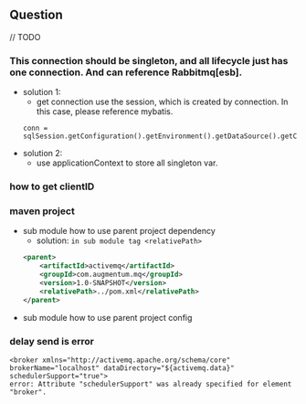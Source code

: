 ## Question

// TODO

### This connection should be singleton, and all lifecycle just has one connection. And can reference Rabbitmq[esb].

- solution 1:
  - get connection use the session, which is created by connection. In this case, please reference mybatis.
  ```
  conn =  sqlSession.getConfiguration().getEnvironment().getDataSource().getConnection();
  ```
- solution 2:
  - use applicationContext to store all singleton var.

### how to get clientID

### maven project

- sub module how to use parent project dependency
  - solution: `in sub module tag <relativePath>`
  ```xml
  <parent>
      <artifactId>activemq</artifactId>
      <groupId>com.augmentum.mq</groupId>
      <version>1.0-SNAPSHOT</version>
      <relativePath>../pom.xml</relativePath>
  </parent>
  ```
- sub module how to use parent project config


### delay send is error
```log
<broker xmlns="http://activemq.apache.org/schema/core" brokerName="localhost" dataDirectory="${activemq.data}" schedulerSupport="true">
error: Attribute "schedulerSupport" was already specified for element "broker".
```
